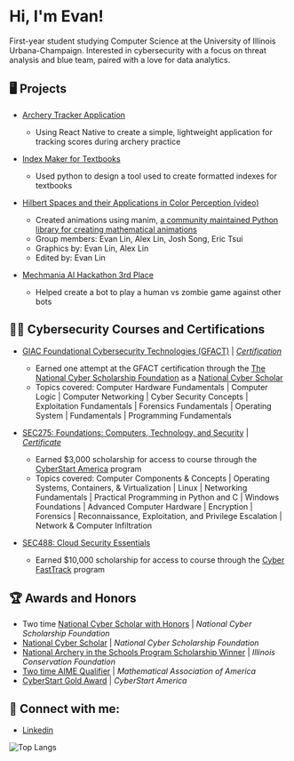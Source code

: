 <h1>Hi, I'm Evan! <br/> </h1>

<p> First-year student studying Computer Science at the University of Illinois Urbana-Champaign. Interested in cybersecurity with a focus on threat analysis and blue team, paired with a love for data analytics. </p>

<h2> 🖥️ Projects </h2>


  *  [Archery Tracker Application](https://github.com/evanlin23/Archery-Tracker-App)
    
     *  Using React Native to create a simple, lightweight application for tracking scores during archery practice
       
  *  [Index Maker for Textbooks](https://github.com/evanlin23/Index-Maker)
    
     *  Used python to design a tool used to create formatted indexes for textbooks
   
  *  [Hilbert Spaces and their Applications in Color Perception (video)](https://www.youtube.com/watch?v=vtaNnV8bPyc)

     *  Created animations using manim, [a community maintained Python library for creating mathematical animations](https://www.manim.community/)
     *  Group members: Evan Lin, Alex Lin, Josh Song, Eric Tsui
     *  Graphics by: Evan Lin, Alex Lin
     *  Edited by: Evan Lin
  *  [Mechmania AI Hackathon 3rd Place](https://github.com/lrhyde/mechmania)
     *  Helped create a bot to play a human vs zombie game against other bots
    
<h2> 👨‍💻 Cybersecurity Courses and Certifications</h2>

  *  [GIAC Foundational Cybersecurity Technologies (GFACT)](https://www.giac.org/certifications/foundational-cybersecurity-technologies-gfact/)
   | <i> [Certification](https://www.credly.com/badges/baf18ba1-acc1-4a9a-8de0-e92e626df1b0/public_url) </i>
     *  Earned one attempt at the GFACT certification through the [The National Cyber Scholarship Foundation](https://www.nationalcyberscholarship.org/) as a [National Cyber Scholar](https://www.nationalcyberscholarship.org/winners-2023)
     *  Topics covered: Computer Hardware Fundamentals | Computer Logic | Computer Networking | Cyber Security Concepts | Exploitation Fundamentals | Forensics Fundamentals | Operating System | Fundamentals | Programming Fundamentals

 *  [SEC275: Foundations: Computers, Technology, and Security](https://www.sans.org/cyber-security-courses/foundations/)
   | <i> [Certificate](https://github.com/evanlin23/evanlin23/blob/e06293ee818cdb3d7e1f45c8ffb722861513d1f4/images/certificate.pdf) </i>
     *  Earned $3,000 scholarship for access to course through the [CyberStart America](https://www.cyberstartamerica.org/) program
     *  Topics covered: Computer Components & Concepts | Operating Systems, Containers, & Virtualization | Linux | Networking Fundamentals | Practical Programming in Python and C | Windows Foundations | Advanced Computer Hardware | Encryption | Forensics | Reconnaissance, Exploitation, and Privilege Escalation | Network & Computer Infiltration
 
 *  [SEC488: Cloud Security Essentials](https://www.sans.org/cyber-security-courses/cloud-security-essentials/)
     *  Earned $10,000 scholarship for access to course through the [Cyber FastTrack](https://www.cyber-fasttrack.org/) program
  
   
<h2> 🏆 Awards and Honors </h2>

  *  Two time [National Cyber Scholar with Honors](https://www.nationalcyberscholarship.org/scholars-with-honors-2023) | <i> National Cyber Scholarship Foundation </i>
  *  [National Cyber Scholar](https://www.nationalcyberscholarship.org/winners-2023) | <i> National Cyber Scholarship Foundation </i>
  *  [National Archery in the Schools Program Scholarship Winner](https://illinoisnasp.web.illinois.edu/2020/01/13/archery-scholarships-to-be-awarded-2023/) | <i> Illinois Conservation Foundation </i>
  *  [Two time AIME Qualifier](https://maa.org/math-competitions/american-invitational-mathematics-examination-aime) | <i> Mathematical Association of America </i>
  *  [CyberStart Gold Award](https://www.cyberstartamerica.org/) | <i> CyberStart America </i>

 
<h2> 🤳 Connect with me:</h2>

  *  [Linkedin](https://www.linkedin.com/in/evanlin23/)

![Top Langs](https://github-readme-stats.vercel.app/api/top-langs/?username=evanlin23&hide=html&theme=tokyonight)

<!--
**evanlin23/evanlin23** is a ✨ _special_ ✨ repository because its `README.md` (this file) appears on your GitHub profile.

Here are some ideas to get you started:

- 🔭 I’m currently working on ...
- 🌱 I’m currently learning ...
- 👯 I’m looking to collaborate on ...
- 🤔 I’m looking for help with ...
- 💬 Ask me about ...
- 📫 How to reach me: ...
- 😄 Pronouns: ...
- ⚡ Fun fact: ...
-->
